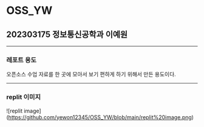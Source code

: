 # OSS_YW
## **202303175 정보통신공학과 이예원**
---
### 레포트 용도
오픈소스 수업 자료를 한 곳에 모아서 보기 편하게 하기 위해서 만든 용도이다.
***
### replit 이미지
![replit image] (https://github.com/yewon12345/OSS_YW/blob/main/replit%20image.png)


